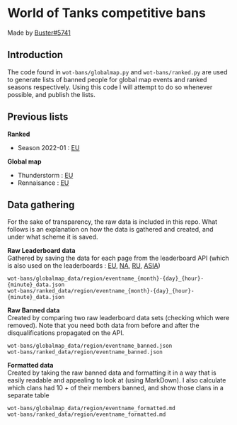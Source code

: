 # World of Tanks competitive bans
Made by [Buster#5741](https://discord.com/users/764584777642672160)

## Introduction
The code found in `wot-bans/globalmap.py` and `wot-bans/ranked.py` are used to generate lists of banned people for global map events and ranked seasons respectively. Using this code I will attempt to do so whenever possible, and publish the lists.

## Previous lists

**Ranked**
- Season 2022-01 : [EU](https://gist.github.com/Buster-2002/af6c23395fc9ac69091b856a2f79b57d)

**Global map**
- Thunderstorm : [EU](https://gist.github.com/Buster-2002/deb3995455dffb9aab1f0df1d8c67461)
- Rennaisance : [EU](https://gist.github.com/Buster-2002/d56985709696f0b057ccb90e278d6311)

## Data gathering
For the sake of transparency, the raw data is included in this repo. What follows is an explanation on how the data is gathered and created, and under what scheme it is saved.

**Raw Leaderboard data**  
Gathered by saving the data for each page from the leaderboard API (which is also used on the leaderboards : [EU](worldoftanks.eu/en/clanwars/rating/alley/#wot&aof_rating=accounts&aof_filter=all&aof_page=0&aof_size=25), [NA](worldoftanks.com/en/clanwars/rating/alley/#wot&aof_rating=accounts&aof_filter=all&aof_page=0&aof_size=25), [RU](worldoftanks.ru/en/clanwars/rating/alley/#wot&aof_rating=accounts&aof_filter=all&aof_page=0&aof_size=25), [ASIA](worldoftanks.asia/en/clanwars/rating/alley/#wot&aof_rating=accounts&aof_filter=all&aof_page=0&aof_size=25))

`wot-bans/globalmap_data/region/eventname_{month}-{day}_{hour}-{minute}_data.json`  
`wot-bans/ranked_data/region/eventname_{month}-{day}_{hour}-{minute}_data.json`  

**Raw Banned data**  
Created by comparing two raw leaderboard data sets (checking which were removed). Note that you need both data from before and after the disqualifications propagated on the API.

`wot-bans/globalmap_data/region/eventname_banned.json`  
`wot-bans/ranked_data/region/eventname_banned.json`  

**Formatted data**  
Created by taking the raw banned data and formatting it in a way that is easily readable and appealing to look at (using MarkDown). I also calculate which clans had 10 + of their members banned, and show those clans in a separate table

`wot-bans/globalmap_data/region/eventname_formatted.md`  
`wot-bans/ranked_data/region/eventname_formatted.md`  
